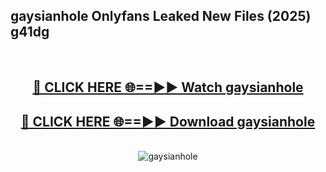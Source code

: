 <h2>gaysianhole Onlyfans Leaked New Files (2025) g41dg</h2>
<br>
<div align="center">
<h2><a href="https://mediafiles.top/gaysianhole&ref=git" rel="nofollow">🔴 CLICK HERE 🌐==►► Watch gaysianhole</a></h2>
<h2><a href="https://mediafiles.top/gaysianhole&ref=git" rel="nofollow">🔴 CLICK HERE 🌐==►► Download gaysianhole</a></h2>
<br>
<a href="https://mediafiles.top/gaysianhole&ref=git" rel="nofollow" data-target="animated-image.originalLink"><img src="https://i.ibb.co.com/xMMVF88/686577567.gif" alt="gaysianhole" style="max-width: 100%; display: inline-block;" data-target="animated-image.originalImage"></a>
</div>
<br>
<br>